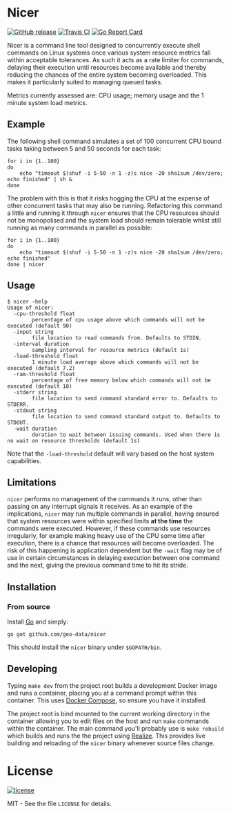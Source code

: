 # Nicer

[![GitHub release](https://img.shields.io/github/release/geo-data/nicer.svg)](https://github.com/geo-data/nicer/releases/latest)
[![Travis CI](https://img.shields.io/travis/geo-data/nicer.svg)](https://travis-ci.org/geo-data/nicer)
[![Go Report Card](https://goreportcard.com/badge/github.com/geo-data/nicer)](https://goreportcard.com/report/github.com/geo-data/nicer)

Nicer is a command line tool designed to concurrently execute shell commands on
Linux systems once various system resource metrics fall within acceptable
tolerances.  As such it acts as a rate limiter for commands, delaying their
execution until resources become available and thereby reducing the chances of
the entire system becoming overloaded.  This makes it particularly suited to
managing queued tasks.

Metrics currently assessed are: CPU usage; memory usage and the 1 minute system
load metrics.

## Example

The following shell command simulates a set of 100 concurrent CPU bound tasks
taking between 5 and 50 seconds for each task:

```
for i in {1..100}
do
    echo "timeout $(shuf -i 5-50 -n 1 -z)s nice -20 sha1sum /dev/zero; echo finished" | sh &
done
```

The problem with this is that it risks hogging the CPU at the expense of other
concurrent tasks that may also be running.  Refactoring this command a little
and running it through `nicer` ensures that the CPU resources should not be
monopolised and the system load should remain tolerable whilst still running as
many commands in parallel as possible:

```
for i in {1..100}
do
    echo "timeout $(shuf -i 5-50 -n 1 -z)s nice -20 sha1sum /dev/zero; echo finished"
done | nicer
```

## Usage

```
$ nicer -help
Usage of nicer:
  -cpu-threshold float
        percentage of cpu usage above which commands will not be executed (default 90)
  -input string
        file location to read commands from. Defaults to STDIN.
  -interval duration
        sampling interval for resource metrics (default 1s)
  -load-threshold float
        1 minute load average above which commands will not be executed (default 7.2)
  -ram-threshold float
        percentage of free memory below which commands will not be executed (default 10)
  -stderr string
        file location to send command standard error to. Defaults to STDERR.
  -stdout string
        file location to send command standard output to. Defaults to STDOUT.
  -wait duration
        duration to wait between issuing commands. Used when there is no wait on resource thresholds (default 1s)

```

Note that the `-load-threshold` default will vary based on the host system
capabilities.

## Limitations

`nicer` performs no management of the commands it runs, other than passing on
any interrupt signals it receives.  As an example of the implications, `nicer`
may run multiple commands in parallel, having ensured that system resources were
within specified limits **at the time** the commands were executed.  However, if
these commands use resources irregularly, for example making heavy use of the
CPU some time after execution, there is a chance that resources will become
overloaded.  The risk of this happening is application dependent but the `-wait`
flag may be of use in certain circumstances in delaying execution between one
command and the next, giving the previous command time to hit its stride.

## Installation

### From source

Install [Go](https://golang.org/) and simply:

```
go get github.com/geo-data/nicer
```

This should install the `nicer` binary under `$GOPATH/bin`.

## Developing

Typing `make dev` from the project root builds a development Docker image and
runs a container, placing you at a command prompt within this container.  This
uses [Docker Compose](https://docs.docker.com/compose/), so ensure you have it
installed.

The project root is bind mounted to the current working directory in the
container allowing you to edit files on the host and run `make` commands within
the container. The main command you'll probably use is `make rebuild` which
builds and runs the the project using
[Realize](https://tockins.github.io/realize/).  This provides live building and
reloading of the `nicer` binary whenever source files change.

# License

[![license](https://img.shields.io/github/license/geo-data/nicer.svg)](https://github.com/geo-data/nicer/blob/master/LICENSE)

MIT - See the file `LICENSE` for details.
